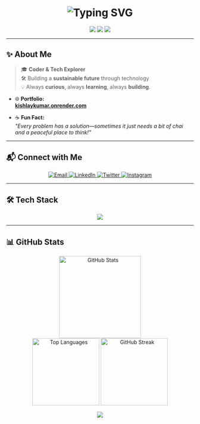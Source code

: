 <h1 align="center">
  <img src="https://readme-typing-svg.herokuapp.com/?font=Fira+Code&size=36&center=true&vCenter=true&width=700&height=70&duration=4000&lines=Hi+There!+👋;I'm+Kishlay+Kumar!;B.Tech+Student+%7C+Full-Stack+Developer" alt="Typing SVG" />
</h1>

<p align="center">
  <img src="https://img.shields.io/badge/Full--Stack%20Developer-1E90FF?style=flat-square&logo=codefactor&logoColor=white" />
  <img src="https://img.shields.io/badge/B.Tech%20Student-FFD700?style=flat-square&logo=graduation-cap&logoColor=black" />
  <img src="https://img.shields.io/badge/Open%20Source-33CC99?style=flat-square&logo=github&logoColor=white" />
</p>

---

## ✨ About Me

> 🎓 **Coder & Tech Explorer**  
> 🛠️ Building a **sustainable future** through technology  
> 💡 Always **curious**, always **learning**, always **building**.

- 🌐 **Portfolio:**  
  [**kishlaykumar.onrender.com**](https://kishlaykumar.onrender.com)

- ☕ **Fun Fact:**  
  *"Every problem has a solution—sometimes it just needs a bit of chai and a peaceful place to think!"*

---

## 📬 Connect with Me

<div align="center">

  <a href="mailto:kkishlay502@gmail.com" target="_blank">
    <img src="https://img.shields.io/badge/Gmail-D14836?style=for-the-badge&logo=gmail&logoColor=white" alt="Email" />
  </a>
  
  <a href="https://linkedin.com/in/kishlaykumar1" target="_blank">
    <img src="https://img.shields.io/badge/LinkedIn-0A66C2?style=for-the-badge&logo=linkedin&logoColor=white" alt="LinkedIn" />
  </a>
  
  <a href="https://twitter.com/kishlay_012" target="_blank">
    <img src="https://img.shields.io/badge/Twitter-1DA1F2?style=for-the-badge&logo=twitter&logoColor=white" alt="Twitter" />
  </a>
  
  <a href="https://instagram.com/kishlay_012" target="_blank">
    <img src="https://img.shields.io/badge/Instagram-E4405F?style=for-the-badge&logo=instagram&logoColor=white" alt="Instagram" />
  </a>

</div>

---

## 🛠️ Tech Stack

<p align="center">
  <img src="https://skillicons.dev/icons?i=js,ts,react,nodejs,express,mongodb,python,java,cpp,git,github,html,css,tailwind" />
</p>

---

## 📊 GitHub Stats

<div align="center">
  <img 
    src="https://github-readme-stats.vercel.app/api?username=innovatewithkishlay&show_icons=true&count_private=true&include_all_commits=true&theme=radical&hide_border=true" 
    height="220" 
    alt="GitHub Stats" 
  />
</div>
<div align="center">
  <img 
    src="https://github-readme-stats.vercel.app/api/top-langs/?username=innovatewithkishlay&layout=compact&langs_count=8&theme=radical&hide_border=true&custom_width=400&hide=html,css" 
    height="180" 
    alt="Top Languages" 
  />
  <img 
    src="https://streak-stats.demolab.com?user=innovatewithkishlay&mode=daily&theme=radical&hide_border=true&border_radius=5" 
    height="180" 
    alt="GitHub Streak" 
  />
</div>
<p align="center">
  <img src="https://capsule-render.vercel.app/api?type=waving&color=gradient&height=100&section=footer"/>
</p>
